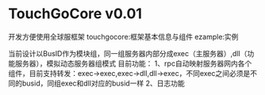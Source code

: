 # TouchGoCore v0.01
开发方便使用全球服框架
touchgocore:框架基本信息与组件
ezample:实例

当前设计以BusID作为模块组，同一组服务器内部分成exec（主服务器）,dll（功能服务器），模拟动态服务器组模式
目前功能：
1、rpc自动映射服务器网内各个组件，目前支持转发：exec->exec,exec->dll,dll->exec，不同exec之间必须是不同的busid，同组exec和dll对应的busid一样
2、日志功能